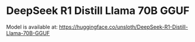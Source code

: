 # DeepSeek R1 Distill Llama 70B GGUF

Model is available at:
https://huggingface.co/unsloth/DeepSeek-R1-Distill-Llama-70B-GGUF

